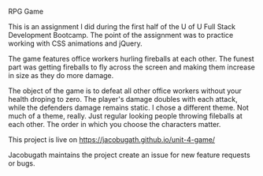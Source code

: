 
RPG Game

This is an assignment I did during the first half of the U of U Full Stack Development Bootcamp. The point of the assignment was to practice working with CSS animations and jQuery. 

The game features office workers hurling fireballs at each other. The funest part was getting fireballs to fly across the screen and making them increase in size as they do more damage. 

The object of the game is to defeat all other office workers without your health droping to zero. The player's damage doubles with each attack, while the defenders damage remains static.  I chose a different theme. Not much of a theme, really. Just regular looking people throwing fileballs at each other. The order in which you choose the characters matter.

This project is live on https://jacobugath.github.io/unit-4-game/

Jacobugath maintains the project create an issue for new feature requests or bugs.
